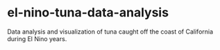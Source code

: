# el-nino-tuna-data-analysis
Data analysis and visualization of tuna caught off the coast of California during El Nino years.
